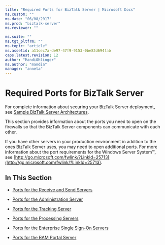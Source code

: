 ```yaml
---
title: "Required Ports for BizTalk Server | Microsoft Docs"
ms.custom: ""
ms.date: "06/08/2017"
ms.prod: "biztalk-server"
ms.reviewer: ""

ms.suite: ""
ms.tgt_pltfrm: ""
ms.topic: "article"
ms.assetid: a11cec7a-de97-47f9-9153-0be82d694fab
caps.latest.revision: 12
author: "MandiOhlinger"
ms.author: "mandia"
manager: "anneta"
---
```

# Required Ports for BizTalk Server
For complete information about securing your BizTalk Server deployment, see [Sample BizTalk Server Architectures](../core/sample-biztalk-server-architectures.md).  
  
 This section provides information about the ports you need to open on the firewalls so that the BizTalk Server components can communicate with each other.  
  
 If you have other servers in your production environment in addition to the ones BizTalk Server uses, you may need to open additional ports. For more information about the port requirements for the Windows Server System™, see [http://go.microsoft.com/fwlink/?LinkId=25713](http://go.microsoft.com/fwlink/?LinkId=25713).  
  
## In This Section  
  
-   [Ports for the Receive and Send Servers](../core/ports-for-the-receive-and-send-servers.md)  
  
-   [Ports for the Administration Server](../core/ports-for-the-administration-server.md)  
  
-   [Ports for the Tracking Server](../core/ports-for-the-tracking-server.md)  
  
-   [Ports for the Processing Servers](../core/ports-for-the-processing-servers.md)  
  
-   [Ports for the Enterprise Single Sign-On Servers](../core/ports-for-the-enterprise-single-sign-on-servers.md)  
  
-   [Ports for the BAM Portal Server](../core/ports-for-the-bam-portal-server.md)